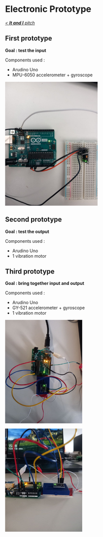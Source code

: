 # Electronic Prototype
*[< **It and I** pitch](../../pitches/2022-11-28-pitch.md)*


## First prototype
**Goal : test the input**

Components used :
- Arudino Uno
- MPU-6050 accelerometer + gyroscope

<img
  src="./2023-01-06/proto_elec_01.jpg"
  alt="proto"
  style="display: inline-block; margin: 0 auto; width : 300px">

## Second prototype
**Goal : test the output**

Components used :
- Arudino Uno
- 1 vibration motor

## Third prototype
**Goal : bring together input and output**

Components used :
- Arudino Uno
- GY-521 accelerometer + gyroscope
- 1 vibration motor

<img
  src="./2023-01-06/proto_elec_02-1.jpg"
  alt="proto"
  style="display: inline-block; margin: 0 auto; width: 250px">

<img
  src="./2023-01-06/proto_elec_02-2.jpg"
  alt="proto"
  style="display: inline-block; margin: 0 auto; width: 250px">